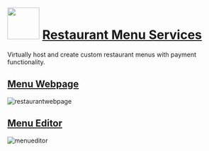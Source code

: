 # <img src="https://user-images.githubusercontent.com/73214439/124223769-3c46a600-dab9-11eb-93b5-edf593aff1d0.png" width="72" height="72"> [Restaurant Menu Services](https://github.com/quentinmay/restaurant-menu)

Virtually host and create custom restaurant menus with payment functionality.

## [Menu Webpage](https://github.com/quentinmay/restaurant-menu)
![restaurantwebpage](https://user-images.githubusercontent.com/73214439/124222672-0bfe0800-dab7-11eb-8453-237200bfa015.gif)

## [Menu Editor](https://github.com/quentinmay/Restaurant-Menu-Manager-Utility)
![menueditor](https://user-images.githubusercontent.com/73214439/124223570-d0643d80-dab8-11eb-8cc8-542f27bdf3f2.gif)
